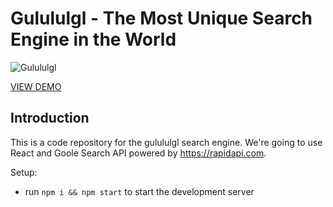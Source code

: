 # Gulululgl - The Most Unique Search Engine in the World

![Gulululgl](https://i.ibb.co/yQdYhtq/image.png)

[VIEW DEMO](gulululgl-search-clone.vercel.app)

## Introduction
This is a code repository for the gulululgl search engine. 
 We're going to use React and Goole Search API powered by https://rapidapi.com.


Setup:
- run ```npm i && npm start``` to start the development server
